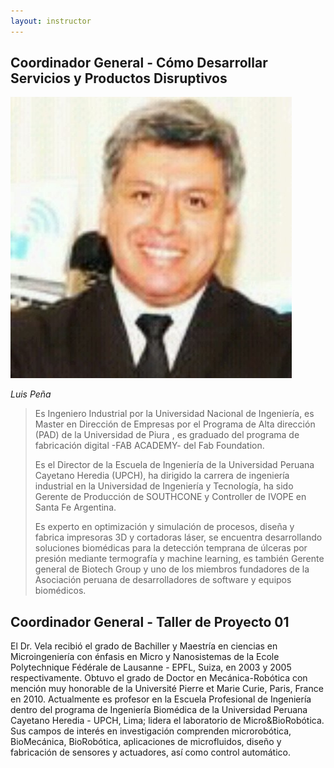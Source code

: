 ```yaml
---
layout: instructor
---
```

## Coordinador General - Cómo Desarrollar Servicios y Productos Disruptivos
![Alt text](/instructors/luis_pena.jpg)

*Luis Peña*

>Es Ingeniero Industrial por la Universidad Nacional de Ingeniería,  es Master en Dirección de Empresas por el Programa de Alta dirección (PAD)  de la Universidad de Piura , es graduado del programa de fabricación digital -FAB ACADEMY- del Fab Foundation.
>
>Es el Director de la Escuela de Ingeniería de la Universidad Peruana Cayetano Heredia (UPCH), ha dirigido la carrera de ingeniería industrial en la Universidad de Ingeniería y Tecnología, ha sido Gerente de Producción de SOUTHCONE y Controller de IVOPE en Santa Fe Argentina.
>
>Es experto en optimización y simulación de procesos, diseña y fabrica impresoras 3D y cortadoras láser, se encuentra desarrollando soluciones biomédicas para la detección temprana de úlceras por presión mediante termografía y machine learning, es también Gerente general de Biotech Group y uno de los miembros fundadores de la Asociación peruana de desarrolladores de software y equipos biomédicos.

## Coordinador General - Taller de Proyecto 01
El Dr. Vela recibió el grado de Bachiller y Maestría en ciencias en Microingeniería con énfasis en Micro y Nanosistemas de la Ecole Polytechnique Fédérale de Lausanne - EPFL, Suiza, en 2003 y 2005 respectivamente. Obtuvo el grado de Doctor en Mecánica-Robótica con mención muy honorable de la Université Pierre et Marie Curie, Paris, France en 2010.  Actualmente es profesor en la Escuela Profesional de Ingeniería dentro del programa de Ingeniería Biomédica de la Universidad Peruana Cayetano Heredia - UPCH, Lima; lidera el laboratorio de Micro&BioRobótica.   Sus campos de interés en investigación comprenden microrobótica, BioMecánica, BioRobótica, aplicaciones de microfluidos, diseño y fabricación de sensores y actuadores, así como control automático.
